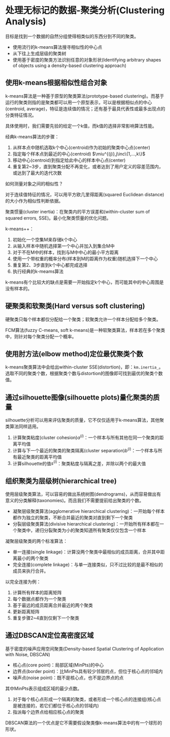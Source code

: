 # 处理无标记的数据-聚类分析(Clustering Analysis)

目标是找到一个数据的自然分组使得相类似的东西分到不同的聚类。

- 使用流行的k-means算法搜寻相似性的中心点
- 从下往上生成层级的聚类树
- 使用基于密度的聚类方法识别任意的对象形状(Identifying arbitrary shapes of objects using a density-based clustering approach)

## 使用k-means根据相似性组合对象

k-means算法是一种基于原型的聚类算法(prototype-based clustering)。而基于运行的聚类则指的是聚类都可以用一个原型表示，可以是根据相似点的中心(centroid, average)，特征是连续值的情况；还有基于最具代表性或最多出现点的分类特征情况。

具体使用时，我们需要先验的给定一个k值，而k值的选择非常影响算法性能。

经典k-means算法的步骤：

1. 从样本点中随机选取k个中心(centroid)作为初始的聚类中心点(center)
1. 指定每个样本点到最近的中心(centroid) $\miu^{(j)},j\inc\{1,...,k\}$
1. 移动中心(centroid)到指定给此中心的样本中心点(center)
1. 重复第2~3步，直到聚类分配不再变化，或者达到了用户定义的容差范围内，或达到了最大的迭代次数

如何测量对象之间的相似性？

对于连续值特征的情况，可以用平方欧几里得距离(squared Euclidean distance)的大小作为相似性判断依据。

聚类惯量(cluster inertia)：在聚类内的平方误差和(within-cluster sum of squared errors, SSE)。最小化聚类惯量的优化问题。

k-means++：

1. 初始化一个空集M来存储k个中心
1. 从输入样本中随机选择第一个中心并加入到集合M中
1. 对于不在M中的样本，找到与M中中心的最小平方距离
1. 使用一个带权重的概率分布(样本到M的距离作为权重)随机选择下一个中心
1. 重复第2、3步直到k个中心都完成选择
1. 执行经典的k-meams算法

k-means有个比较大的缺点是需要一开始指定k个中心，而可能其中的中心周围是没有样本的。

## 硬聚类和软聚类(Hard versus soft clustering)

硬聚类只每个样本都仅分配给一个聚类；软聚类允许一个样本分配给多个聚类。

FCM算法(fuzzy C-means, soft k-means)是一种软聚类算法，样本若在多个聚类中，则针对每个聚类分配一个概率。

## 使用肘方法(elbow method)定位最优聚类个数

k-means聚类算法中会给出within-cluster SSE(distortion)，即：`km.inertia_`。选取不同的聚类个数，根据聚类个数与distortion的图像即可找到最优的聚类个数值。

## 通过silhouette图像(silhouette plots)量化聚类的质量

silhouette分析可以用来评估聚类的质量，它不仅仅适用于k-means算法，其他聚类算法同样适用。

1. 计算聚类粘度(cluster cohesion)$a^{(i)}$：一个样本与所有其他在同一个聚类的距离平均值
1. 计算与下一个最近的聚类的聚类隔离(cluster separation)$b^{(i)}$：一个样本与所有最近聚类的距离平均值
1. 计算silhouette的值$s^{(i)}$：聚类粘度与隔离之差，并除以两个的最大值

## 组织聚类为层级树(hierarchical tree)

使用层级聚类算法，可以容易的做出系统树图(dendrograms)，从而容易做出有意义的分类解释(taxonomies)。而且我们不需要提前给出聚类的个数。

- 凝聚层级聚类算法(agglomerative hierarchical clustering)：一开始每个样本都作为独立的聚类，不断合并最近的聚类对直到剩下一个聚类
- 分裂层级聚类算法(divisive hierarchical clustering)：一开始所有样本都在一个聚类中，递归分裂聚类为小的聚类知道所有聚类仅仅包含一个样本

凝聚层级聚类的两个标准算法：

- 单一连接(single linkage)：计算没两个聚类中最相似的成员距离，合并其中距离最小的两个聚类
- 完全连接(complete linkage)：与单一连接类似，只不过比较的是最不相似的成员来执行合并。

以完全连接为例：

1. 计算所有样本的距离矩阵
1. 每个数据点都作为一个聚类
1. 基于最远的成员距离合并最近的两个聚类
1. 更新距离矩阵
1. 重复步骤2~4直到仅剩下一个聚类

## 通过DBSCAN定位高密度区域

基于密度的噪声应用空间聚类(Density-based Spatial Clustering of Application with Noise, DBSCAN)

- 核心点(core point)：局部区域(MinPts)的中心
- 边界点(border point)：比MinPts具有较少邻居的点，但位于核心点的邻域内
- 噪声点(noise point)：既不是核心点，也不是边界点的点

其中MinPts表示组成区域的最少点数。

1. 对于每个核心点形成一个隔离的聚类，或者形成一个核心点的连接组(核心点是被连接的，若它们都位于核心点的邻域内)
1. 指派每个边界点给相应核心点的聚类

DBSCAN算法的一个优点是它不需要假设聚类像k-means算法中的有一个球形的形状。